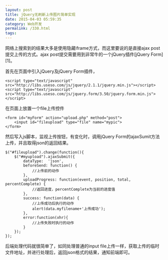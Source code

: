 ```yaml
---
layout: post
title: jQuery无刷新上传图片简单实现
date: 2015-04-03 05:59:35
category: Web开发
permalink: /330.html
tags:
---
```


<!--markdown-->网络上搜索到的结果大多是使用隐藏iframe方式，而这里要说的是直接ajax post提交上传的方式。ajax post提交需要用到非常牛的一个jQuery插件[jQuery Form][1]。

首先在页面中引入jQuery及jQuery Form插件，

    <script type="text/javascript" src="http://libs.useso.com/js/jquery/2.1.1/jquery.min.js"></script>
    <script type="text/javascript" src="http://libs.useso.com/js/jquery.form/3.50/jquery.form.min.js"></script>
    

在页面上放置一个file上传控件

    <form id="myForm" action="upload.php" method="post">
        <input id="fileupload" type="file" name="mypic">
    </form>
    

然后写入js脚本，监视上传按钮，有变化时，调用jQuery Form的ajaxSumit方法上传，并且取得json的返回结果。

    $("#fileupload").change(function(){
        $("#myupload").ajaxSubmit({
            dataType:  'json',
            beforeSend: function() {
                //上传前的动作
            },
            uploadProgress: function(event, position, total, percentComplete) {
                //返回进度，percentComplete为当前的进度值
            },
            success: function(data) {
                //上传成功后执行的动作
                alert(data.myfilename+'上传成功');
            },
            error:function(xhr){
                //上传失败时执行的动作
            }
        });
    });
    

后端处理代码就很简单了，如同处理普通的input file上传一样，获取上传的临时文件地址，并进行处理后，返回json格式的结果，通知前端即可。

 [1]: http://malsup.com/jquery/form/